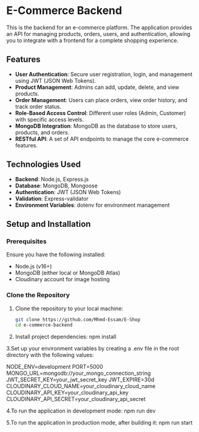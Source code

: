 # E-Commerce Backend

This is the backend for an e-commerce platform. The application provides an API for managing products, orders, users, and authentication, allowing you to integrate with a frontend for a complete shopping experience.

## Features

- **User Authentication**: Secure user registration, login, and management using JWT (JSON Web Tokens).
- **Product Management**: Admins can add, update, delete, and view products.
- **Order Management**: Users can place orders, view order history, and track order status.
- **Role-Based Access Control**: Different user roles (Admin, Customer) with specific access levels.
- **MongoDB Integration**: MongoDB as the database to store users, products, and orders.
- **RESTful API**: A set of API endpoints to manage the core e-commerce features.

## Technologies Used

- **Backend**: Node.js, Express.js
- **Database**: MongoDB, Mongoose
- **Authentication**: JWT (JSON Web Tokens)
- **Validation**: Express-validator
- **Environment Variables**: dotenv for environment management

## Setup and Installation

### Prerequisites

Ensure you have the following installed:

- Node.js (v16+)
- MongoDB (either local or MongoDB Atlas)
- Cloudinary account for image hosting

### Clone the Repository

1. Clone the repository to your local machine:

   ```bash
   git clone https://github.com/Mhmd-Essam/E-Shop
   cd e-commerce-backend

2. Install project dependencies:
   npm install

3.Set up your environment variables by creating a .env file in the root directory with the following values:

NODE_ENV=development
PORT=5000
MONGO_URL=mongodb://your_mongo_connection_string
JWT_SECRET_KEY=your_jwt_secret_key
JWT_EXPIRE=30d
CLOUDINARY_CLOUD_NAME=your_cloudinary_cloud_name
CLOUDINARY_API_KEY=your_cloudinary_api_key
CLOUDINARY_API_SECRET=your_cloudinary_api_secret

4.To run the application in development mode:
   npm run dev

5.To run the application in production mode, after building it:
   npm run start


